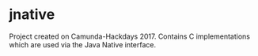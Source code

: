 # jnative
Project created on Camunda-Hackdays 2017. Contains C implementations which are used via the Java Native interface.
